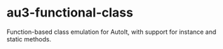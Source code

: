 # au3-functional-class
Function-based class emulation for AutoIt, with support for instance and static methods.
